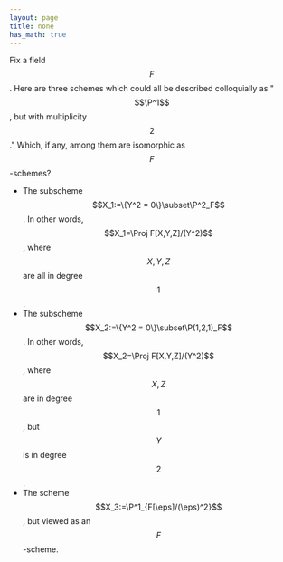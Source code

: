 ```yaml
---
layout: page
title: none
has_math: true
---
```


Fix a field $$F$$. Here are three schemes which could all be described colloquially as "$$\P^1$$, but with multiplicity $$2$$." Which, if any, among them are isomorphic as $$F$$-schemes?

* The subscheme $$X_1:=\{Y^2 = 0\}\subset\P^2_F$$. In other words, $$X_1=\Proj F[X,Y,Z]/(Y^2)$$, where $$X,Y,Z$$ are all in degree $$1$$.
* The subscheme $$X_2:=\{Y^2 = 0\}\subset\P(1,2,1)_F$$. In other words, $$X_2=\Proj F[X,Y,Z]/(Y^2)$$, where $$X,Z$$ are in degree $$1$$, but $$Y$$ is in degree $$2$$.
* The scheme $$X_3:=\P^1_{F[\eps]/(\eps)^2}$$, but viewed as an $$F$$-scheme.
